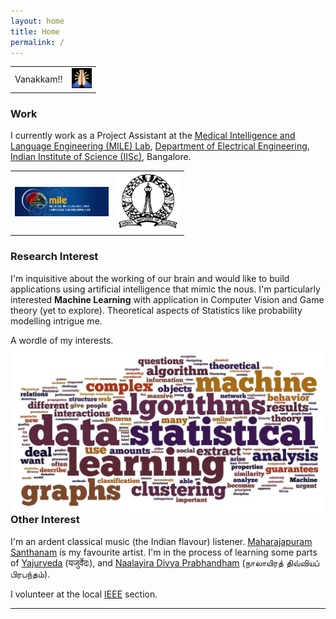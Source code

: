 ```yaml
---
layout: home
title: Home
permalink: /
---
```


<div align="center">
<table text-align="center">
<tr>
<td>Vanakkam!!</td><td><img src='/public/images/vanakkam.png' width='32' border='0'></td>
</tr>
</table>
</div>


<h3>Work</h3>

I currently work as a Project Assistant at the [Medical Intelligence and Language Engineering (MILE) Lab](http://mile.ee.iisc.ernet.in/mile/index.html), [Department of Electrical Engineering](http://www.ee.iisc.ernet.in/), [Indian Institute of Science (IISc)](http://www.iisc.ernet.in/), Bangalore. 

<div align="center">
<table text-align="center">
<tr>
<td><a href='http://mile.ee.iisc.ernet.in/mile/index.html'><img src='/public/images/logo_mile.jpg' width='150' border='0'></a></td><td><a href='http://www.iisc.ernet.in/'><img src='/public/images/IISc_logo_transparent.png' width='100' border='0'></a></td>
</tr>
</table>
</div>

<h3>Research Interest</h3>

I'm inquisitive about the working of our brain and would like to build applications using artificial intelligence that mimic the nous. I'm particularly interested **Machine Learning** with application in Computer Vision and Game theory (yet to explore). Theoretical aspects of Statistics like probability modelling intrigue me. 

A wordle of my interests.
<img style="float:right" src="/public/images/riWordle.jpg">

<h3>Other Interest</h3>

I'm an ardent classical music (the Indian flavour) listener. [Maharajapuram Santhanam](http://en.wikipedia.org/wiki/Maharajapuram_Santhanam) is my favourite artist. I'm in the process of learning some parts of [Yajurveda](http://en.wikipedia.org/wiki/Yajurveda) (यजुर्वेदः), and [Naalayira Divya Prabhandham](http://en.wikipedia.org/wiki/Naalayira_Divya_Prabhandham) (நாலாயிரத் திவ்வியப் பிரபந்தம்). 

I volunteer at the local [IEEE](http://bcp.ieeebangalore.org/) section.

<hr/>

